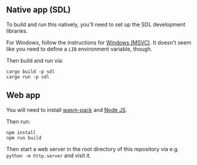 ## Native app (SDL)

To build and run this natively, you'll need to set up the SDL development libraries.

For Windows, follow the instructions for [Windows (MSVC)](https://github.com/Rust-SDL2/rust-sdl2#windows-msvc).  It doesn't seem like you need to define a `LIB` environment variable, though.

Then build and run via:

```
cargo build -p sdl
cargo run -p sdl
```

## Web app

You will need to install [wasm-pack](https://rustwasm.github.io/docs/wasm-pack/) and [Node JS](https://nodejs.org/).

Then run:

```
npm install
npm run build
```

Then start a web server in the root directory of this repository via e.g.
`python -m http.server` and visit it.
